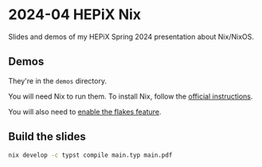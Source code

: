 # 2024-04 HEPiX Nix

Slides and demos of my HEPiX Spring 2024 presentation about Nix/NixOS.

## Demos

They're in the `demos` directory.

You will need Nix to run them.
To install Nix,
follow the [official instructions].

You will also need to [enable the flakes feature].

  [official instructions]: https://nixos.org/download/#nix-install-linux
  [enable the flakes feature]: https://wiki.nixos.org/wiki/Flakes#Other_Distros,_without_Home-Manager

## Build the slides

``` bash
nix develop -c typst compile main.typ main.pdf
```
